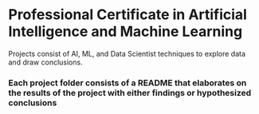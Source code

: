 # Professional Certificate in Artificial Intelligence and Machine Learning
Projects consist of AI, ML, and Data Scientist techniques to explore data and draw conclusions.  
### Each project folder consists of a README that elaborates on the results of the project with either findings or hypothesized conclusions
